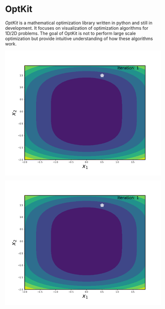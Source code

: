 # OptKit
*OptKit* is a mathematical optimization library written in python and still in development. It focuses on visualization of optimization algorithms for 1D/2D problems. The goal of OptKit is not to perform large scale optimization but provide intuitive understanding of how these algorithms work. 

![](optimization_animation_constant.gif)

![](optimization_animation_minimization.gif)
